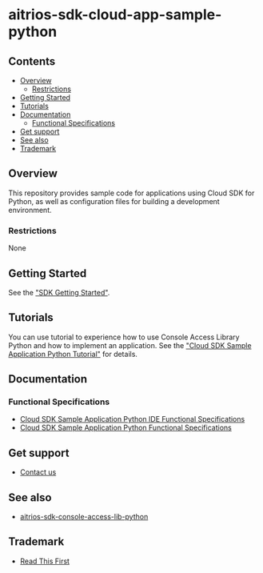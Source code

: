# aitrios-sdk-cloud-app-sample-python

## Contents <!-- omit in toc -->
- [Overview](#overview)
  - [Restrictions](#restrictions)
- [Getting Started](#getting-started)
- [Tutorials](#tutorials)
- [Documentation](#documentation)
  - [Functional Specifications](#functional-specifications)
- [Get support](#get-support)
- [See also](#see-also)
- [Trademark](#trademark)

## Overview
This repository provides sample code for applications using Cloud SDK for Python, as well as configuration files for building a development environment.<br>

### Restrictions
None

## Getting Started
See the ["SDK Getting Started"]( https://developer.aitrios.sony-semicon.com/development-guides/get-started/setup-dev/).

## Tutorials
You can use tutorial to experience how to use Console Access Library Python and how to implement an application.
See the ["Cloud SDK Sample Application Python Tutorial"](https://developer.aitrios.sony-semicon.com/development-guides/tutorials/cloud-sdk/) for details.

## Documentation
### Functional Specifications
- [Cloud SDK Sample Application Python IDE Functional Specifications](./docs/development-docs/CloudSDK_FuncSpec_SampleApp_Python_IDE.pdf)
- [Cloud SDK Sample Application Python Functional Specifications](./docs/development-docs/CloudSDK_FuncSpec_SampleApp_Python.pdf)

## Get support
- [Contact us](https://developer.aitrios.sony-semicon.com/contact-us/)

## See also
- [aitrios-sdk-console-access-lib-python](https://github.com/SonySemiconductorSolutions/aitrios-sdk-console-access-lib-python)

## Trademark
- [Read This First](https://developer.aitrios.sony-semicon.com/development-guides/documents/manuals/)
